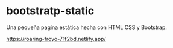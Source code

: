 # bootstratp-static
Una pequeña pagina estática hecha con HTML CSS y Bootstrap.

https://roaring-froyo-71f2bd.netlify.app/
